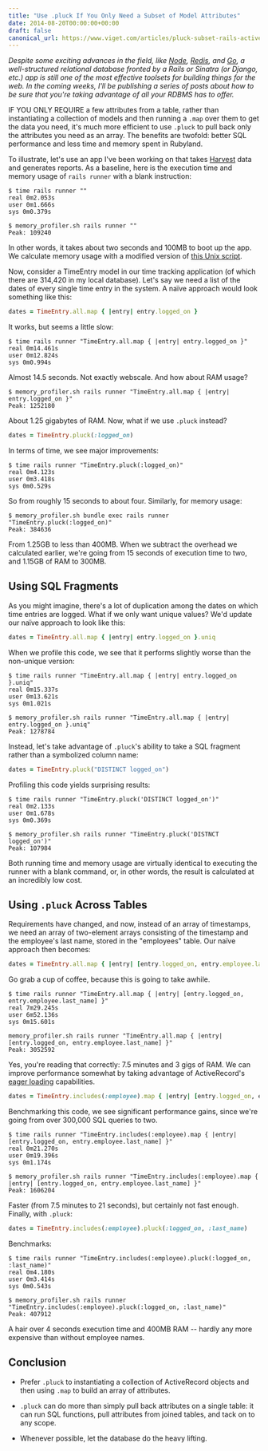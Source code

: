```yaml
---
title: "Use .pluck If You Only Need a Subset of Model Attributes"
date: 2014-08-20T00:00:00+00:00
draft: false
canonical_url: https://www.viget.com/articles/pluck-subset-rails-activerecord-model-attributes/
---
```


*Despite some exciting advances in the field, like
[Node](http://nodejs.org/), [Redis](http://redis.io/), and
[Go](https://golang.org/), a well-structured relational database fronted
by a Rails or Sinatra (or Django, etc.) app is still one of the most
effective toolsets for building things for the web. In the coming weeks,
I'll be publishing a series of posts about how to be sure that you're
taking advantage of all your RDBMS has to offer.*

IF YOU ONLY REQUIRE a few attributes from a table, rather than
instantiating a collection of models and then running a `.map` over them
to get the data you need, it's much more efficient to use `.pluck` to
pull back only the attributes you need as an array. The benefits are
twofold: better SQL performance and less time and memory spent in
Rubyland.

To illustrate, let's use an app I've been working on that takes
[Harvest](http://www.getharvest.com/) data and generates reports. As a
baseline, here is the execution time and memory usage of `rails runner`
with a blank instruction:

    $ time rails runner ""
    real 0m2.053s
    user 0m1.666s
    sys 0m0.379s

    $ memory_profiler.sh rails runner ""
    Peak: 109240

In other words, it takes about two seconds and 100MB to boot up the app.
We calculate memory usage with a modified version of [this Unix
script](http://stackoverflow.com/a/1269490).

Now, consider a TimeEntry model in our time tracking application (of
which there are 314,420 in my local database). Let's say we need a list
of the dates of every single time entry in the system. A naïve approach
would look something like this:

```ruby
dates = TimeEntry.all.map { |entry| entry.logged_on }
```

It works, but seems a little slow:

    $ time rails runner "TimeEntry.all.map { |entry| entry.logged_on }"
    real 0m14.461s
    user 0m12.824s
    sys 0m0.994s

Almost 14.5 seconds. Not exactly webscale. And how about RAM usage?

    $ memory_profiler.sh rails runner "TimeEntry.all.map { |entry| entry.logged_on }"
    Peak: 1252180

About 1.25 gigabytes of RAM. Now, what if we use `.pluck` instead?

```ruby
dates = TimeEntry.pluck(:logged_on)
```

In terms of time, we see major improvements:

    $ time rails runner "TimeEntry.pluck(:logged_on)"
    real 0m4.123s
    user 0m3.418s
    sys 0m0.529s

So from roughly 15 seconds to about four. Similarly, for memory usage:

    $ memory_profiler.sh bundle exec rails runner "TimeEntry.pluck(:logged_on)"
    Peak: 384636

From 1.25GB to less than 400MB. When we subtract the overhead we
calculated earlier, we're going from 15 seconds of execution time to
two, and 1.15GB of RAM to 300MB.

## Using SQL Fragments

As you might imagine, there's a lot of duplication among the dates on
which time entries are logged. What if we only want unique values? We'd
update our naïve approach to look like this:

```ruby
dates = TimeEntry.all.map { |entry| entry.logged_on }.uniq
````

When we profile this code, we see that it performs slightly worse than
the non-unique version:

    $ time rails runner "TimeEntry.all.map { |entry| entry.logged_on }.uniq"
    real 0m15.337s
    user 0m13.621s
    sys 0m1.021s

    $ memory_profiler.sh rails runner "TimeEntry.all.map { |entry| entry.logged_on }.uniq"
    Peak: 1278784

Instead, let's take advantage of `.pluck`'s ability to take a SQL
fragment rather than a symbolized column name:

```ruby
dates = TimeEntry.pluck("DISTINCT logged_on")
```

Profiling this code yields surprising results:

    $ time rails runner "TimeEntry.pluck('DISTINCT logged_on')"
    real 0m2.133s
    user 0m1.678s
    sys 0m0.369s

    $ memory_profiler.sh rails runner "TimeEntry.pluck('DISTNCT logged_on')"
    Peak: 107984

Both running time and memory usage are virtually identical to executing
the runner with a blank command, or, in other words, the result is
calculated at an incredibly low cost.

## Using `.pluck` Across Tables

Requirements have changed, and now, instead of an array of timestamps,
we need an array of two-element arrays consisting of the timestamp and
the employee's last name, stored in the "employees" table. Our naïve
approach then becomes:

```ruby
dates = TimeEntry.all.map { |entry| [entry.logged_on, entry.employee.last_name] }
```

Go grab a cup of coffee, because this is going to take awhile.

    $ time rails runner "TimeEntry.all.map { |entry| [entry.logged_on, entry.employee.last_name] }"
    real 7m29.245s
    user 6m52.136s
    sys 0m15.601s

    memory_profiler.sh rails runner "TimeEntry.all.map { |entry| [entry.logged_on, entry.employee.last_name] }"
    Peak: 3052592

Yes, you're reading that correctly: 7.5 minutes and 3 gigs of RAM. We
can improve performance somewhat by taking advantage of ActiveRecord's
[eager
loading](http://guides.rubyonrails.org/active_record_querying.html#eager-loading-associations)
capabilities.

```ruby
dates = TimeEntry.includes(:employee).map { |entry| [entry.logged_on, entry.employee.last_name] }
```

Benchmarking this code, we see significant performance gains, since
we're going from over 300,000 SQL queries to two.

    $ time rails runner "TimeEntry.includes(:employee).map { |entry| [entry.logged_on, entry.employee.last_name] }"
    real 0m21.270s
    user 0m19.396s
    sys 0m1.174s

    $ memory_profiler.sh rails runner "TimeEntry.includes(:employee).map { |entry| [entry.logged_on, entry.employee.last_name] }"
    Peak: 1606204

Faster (from 7.5 minutes to 21 seconds), but certainly not fast enough.
Finally, with `.pluck`:

```ruby
dates = TimeEntry.includes(:employee).pluck(:logged_on, :last_name)
```

Benchmarks:

    $ time rails runner "TimeEntry.includes(:employee).pluck(:logged_on, :last_name)"
    real 0m4.180s
    user 0m3.414s
    sys 0m0.543s

    $ memory_profiler.sh rails runner "TimeEntry.includes(:employee).pluck(:logged_on, :last_name)"
    Peak: 407912

A hair over 4 seconds execution time and 400MB RAM -- hardly any more
expensive than without employee names.

## Conclusion

-   Prefer `.pluck` to instantiating a collection of ActiveRecord
    objects and then using `.map` to build an array of attributes.

-   `.pluck` can do more than simply pull back attributes on a single
    table: it can run SQL functions, pull attributes from joined tables,
    and tack on to any scope.

-   Whenever possible, let the database do the heavy lifting.
